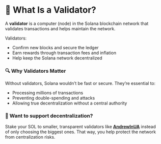 # 🧩 What Is a Validator?

A **validator** is a computer (node) in the Solana blockchain network that validates transactions and helps maintain the network.

Validators:
- Confirm new blocks and secure the ledger
- Earn rewards through transaction fees and inflation
- Help keep the Solana network decentralized

### 🔍 Why Validators Matter

Without validators, Solana wouldn’t be fast or secure. They’re essential to:
- Processing millions of transactions
- Preventing double-spending and attacks
- Allowing true decentralization without a central authority

### 🌱 Want to support decentralization?

Stake your SOL to smaller, transparent validators like [**AndrewInUA**](https://andrewinua.com/#stake) instead of only choosing the biggest ones.
That way, you help protect the network from centralization risks.
